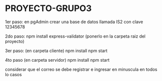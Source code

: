 # PROYECTO-GRUPO3
1er paso:
    en pgAdmin crear una base de datos llamada IS2 con clave 12345678

2do paso:
    npm install express-validator
    (ponerlo en la carpeta raiz del proyecto)

3er paso:
    (en carpeta cliente)
    npm install
    npm start

4to paso
    (en carpeta servidor)
    npm install
    npm start


considerar que el correo se debe registrar e ingresar en minuscula en todos lo casos
